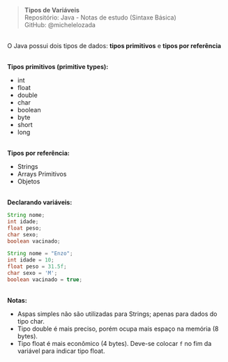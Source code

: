 > **Tipos de Variáveis**     
> Repositório: Java - Notas de estudo (Sintaxe Básica)  
> GitHub: @michelelozada
&nbsp;
     
&nbsp;  
O Java possui dois tipos de dados: **tipos primitivos** e **tipos por referência**
&nbsp;
     
&nbsp;  
**Tipos primitivos (primitive types):**
 - int 
 - float
 - double
 - char
 - boolean
 - byte 
 - short 
 - long
&nbsp;
     
&nbsp;  
**Tipos por referência:**
 - Strings
 - Arrays Primitivos
 - Objetos
&nbsp;
     
&nbsp;  
**Declarando variáveis:**
```java
String nome; 
int idade; 
float peso;
char sexo;
boolean vacinado;
```
```java
String nome = "Enzo";
int idade = 10;
float peso = 31.5f;
char sexo = 'M'; 
boolean vacinado = true;
```

&nbsp;
&nbsp;  
**Notas:**  
 - Aspas simples não são utilizadas para Strings; apenas para dados do tipo char.  
 - Tipo double é mais preciso, porém ocupa mais espaço na memória (8 bytes).  
 - Tipo float é mais econômico (4 bytes). Deve-se colocar `f` no fim da variável para indicar tipo float.  